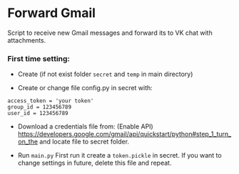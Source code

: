 # Forward Gmail
Script to receive new Gmail messages and forward its to VK chat with attachments.




### First time setting:
+ Create (if not exist folder ```secret``` and ``temp`` in main directory)

+ Create or change file config.py in secret with:
```
access_token = 'your token'
group_id = 123456789
user_id = 123456789
```

+ Download a credentials file from: (Enable API)
https://developers.google.com/gmail/api/quickstart/python#step_1_turn_on_the
and locate file to secret folder.

+ Run ```main.py``` First run it create a ```token.pickle``` in secret.
If you want to change settings in future, delete this file and repeat.